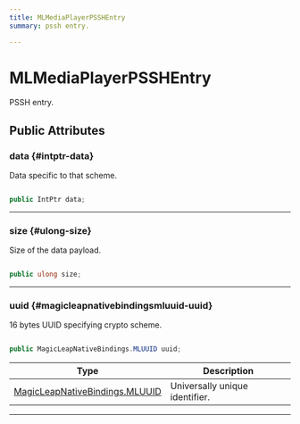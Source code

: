 ```yaml
---
title: MLMediaPlayerPSSHEntry
summary: pssh entry. 

---
```


# MLMediaPlayerPSSHEntry




PSSH entry.   





## Public Attributes

### data {#intptr-data}

Data specific to that scheme. 

```csharp

public IntPtr data;

```






-----------

### size {#ulong-size}

Size of the data payload. 

```csharp

public ulong size;

```






-----------

### uuid {#magicleapnativebindingsmluuid-uuid}

16 bytes UUID specifying crypto scheme. 

```csharp

public MagicLeapNativeBindings.MLUUID uuid;

```

| Type | Description  | 
|--|--|
| [MagicLeapNativeBindings.MLUUID](/versioned_docs/version-02-Aug-2023/unity-api/api/UnityEngine.XR.MagicLeap.Native/MagicLeapNativeBindings/UnityEngine.XR.MagicLeap.Native.MagicLeapNativeBindings.MLUUID.md) | Universally unique identifier.  |





-----------


